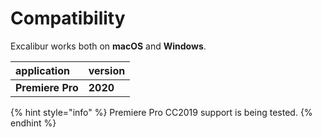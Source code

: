 # Compatibility

Excalibur works both on **macOS** and **Windows**.

| application | version |
| :--- | :--- |
| **Premiere Pro** | **2020** |

{% hint style="info" %}
Premiere Pro CC2019 support is being tested.
{% endhint %}

